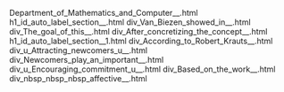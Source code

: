 Department_of_Mathematics_and_Computer__.html
h1_id_auto_label_section__.html
div_Van_Biezen_showed_in__.html
div_The_goal_of_this__.html
div_After_concretizing_the_concept__.html
h1_id_auto_label_section__1.html
div_According_to_Robert_Krauts__.html
div_u_Attracting_newcomers_u__.html
div_Newcomers_play_an_important__.html
div_u_Encouraging_commitment_u__.html
div_Based_on_the_work__.html
div_nbsp_nbsp_nbsp_affective__.html